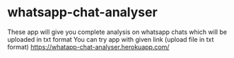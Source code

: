 # whatsapp-chat-analyser
These app will give you complete analysis on whatsapp chats which will be uploaded in txt format
You can try app with given link (upload file in txt format)
https://whatapp-chat-analyser.herokuapp.com/
